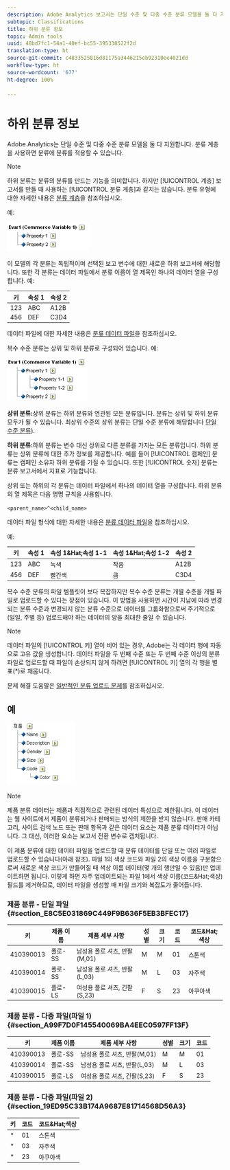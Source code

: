 ```yaml
---
description: Adobe Analytics 보고서는 단일 수준 및 다중 수준 분류 모델을 둘 다 지원합니다. 분류 계층을 사용하면 분류에 분류를 적용할 수 있습니다.
subtopic: Classifications
title: 하위 분류 정보
topic: Admin tools
uuid: 48bd7fc1-54a1-40ef-bc55-395338522f2d
translation-type: ht
source-git-commit: c4833525816d81175a3446215eb92310ee4021dd
workflow-type: ht
source-wordcount: '677'
ht-degree: 100%

---
```



# 하위 분류 정보

Adobe Analytics는 단일 수준 및 다중 수준 분류 모델을 둘 다 지원합니다. 분류 계층을 사용하면 분류에 분류를 적용할 수 있습니다.

>[!NOTE]
>
>하위 분류는 분류의 분류를 만드는 기능을 의미합니다. 하지만 [!UICONTROL 계층] 보고서를 만들 때 사용하는 [!UICONTROL 분류 계층]과 같지는 않습니다. 분류 유형에 대한 자세한 내용은 [분류 계층](classification-hierarchies.md)을 참조하십시오.

예:

![](assets/single-level-popup-C.png)

이 모델의 각 분류는 독립적이며 선택된 보고 변수에 대한 새로운 하위 보고서에 해당합니다. 또한 각 분류는 데이터 파일에서 분류 이름이 열 제목인 하나의 데이터 열을 구성합니다. 예:

| 키 | 속성 1 | 속성 2 |
|---|---|---|
| 123 | ABC | A12B |
| 456 | DEF | C3D4 |

 데이터 파일에 대한 자세한 내용은 [분류 데이터 파일](/help/components/c-classifications2/c-classifications-importer/c-saint-data-files.md)을 참조하십시오.

복수 수준 분류는 상위 및 하위 분류로 구성되어 있습니다. 예:

![](assets/Multi-Level-Class-popup.png)

**상위 분류:**&#x200B;상위 분류는 하위 분류와 연관된 모든 분류입니다. 분류는 상위 및 하위 분류 모두가 될 수 있습니다. 최상위 수준의 상위 분류는 단일 수준 분류에 해당합니다 [단일 수준 분류](/help/components/c-classifications2/c-sub-classifications.md)).

**하위 분류:**&#x200B;하위 분류는 변수 대신 상위로 다른 분류를 가지는 모든 분류입니다. 하위 분류는 상위 분류에 대한 추가 정보를 제공합니다. 예를 들어 [!UICONTROL 캠페인] 분류는 캠페인 소유자 하위 분류를 가질 수 있습니다. 또한 [!UICONTROL 숫자] 분류는 분류 보고서에서 지표로 기능합니다.

상위 또는 하위의 각 분류는 데이터 파일에서 하나의 데이터 열을 구성합니다. 하위 분류의 열 제목은 다음 명명 규칙을 사용합니다.

`<parent_name>^<child_name>`

데이터 파일 형식에 대한 자세한 내용은 [분류 데이터 파일](/help/components/c-classifications2/c-classifications-importer/c-saint-data-files.md)을 참조하십시오.

예:

| 키 | 속성 1 | 속성 1&amp;Hat;속성 1-1 | 속성 1&amp;Hat;속성 1-2 | 속성 2 |
|---|---|---|---|---|
| 123 | ABC | 녹색 | 작음 | A12B |
| 456 | DEF | 빨간색 | 큼 | C3D4 |

복수 수준 분류의 파일 템플릿이 보다 복잡하지만 복수 수준 분류는 개별 수준을 개별 파일로 업로드할 수 있다는 장점이 있습니다. 이 방법을 사용하면 시간이 지남에 따라 변경되는 분류 수준과 변경되지 않는 분류 수준으로 데이터를 그룹화함으로써 주기적으로(일일, 주별 등) 업로드해야 하는 데이터의 양을 최대한 줄일 수 있습니다.

>[!NOTE]
>
>데이터 파일의 [!UICONTROL 키] 열이 비어 있는 경우, Adobe는 각 데이터 행에 자동으로 고유 값을 생성합니다.  데이터 파일을 두 번째 수준 또는 두 번째 수준 이상의 분류 파일로 업로드할 때 파일이 손상되지 않게 하려면 [!UICONTROL 키] 열의 각 행을 별표(*)로 채웁니다.

문제 해결 도움말은 [일반적인 분류 업로드 문제](https://helpx.adobe.com/kr/analytics/kb/common-saint-upload-issues.html)를 참조하십시오.

## 예

![](assets/sample-product-classifications.png)

>[!NOTE]
제품 분류 데이터는 제품과 직접적으로 관련된 데이터 특성으로 제한됩니다. 이 데이터는 웹 사이트에서 제품이 분류되거나 판매되는 방식의 제한을 받지 않습니다. 판매 카테고리, 사이트 검색 노드 또는 판매 항목과 같은 데이터 요소는 제품 분류 데이터가 아닙니다. 그 대신, 이러한 요소는 보고서 전환 변수로 캡처됩니다.

이 제품 분류에 대한 데이터 파일을 업로드할 때 분류 데이터를 단일 또는 여러 파일로 업로드할 수 있습니다(아래 참조). 파일 1의 색상 코드와 파일 2의 색상 이름을 구분함으로써 새로운 색상 코드가 만들어질 때 색상 이름 데이터(몇 개의 행만일 수 있음)만 업데이트하면 됩니다. 이렇게 하면 자주 업데이트되는 파일 1에서 색상 이름(코드&amp;Hat;색상) 필드를 제거하므로, 데이터 파일을 생성할 때 파일 크기와 복잡도가 줄어듭니다.

### 제품 분류 - 단일 파일 {#section_E8C5E031869C449F9B636F5EB3BFEC17}

| 키 | 제품 이름 | 제품 세부 사항 | 성별 | 크기 | 코드 | 코드&amp;Hat;색상 |
|---|---|---|---|---|---|---|
| 410390013 | 폴로-SS | 남성용 폴로 셔츠, 반팔(M,01) | M | M | 01 | 스톤색 |
| 410390014 | 폴로-SS | 남성용 폴로 셔츠, 반팔(L,03) | M | L | 03 | 자주색 |
| 410390015 | 폴로-LS | 여성용 폴로 셔츠, 긴팔(S,23) | F | S | 23 | 아쿠아색 |

### 제품 분류 - 다중 파일(파일 1) {#section_A99F7D0F145540069BA4EEC0597FF13F}

| 키 | 제품 이름 | 제품 세부 사항 | 성별 | 크기 | 코드 |
|---|---|---|---|---|---|
| 410390013 | 폴로-SS | 남성용 폴로 셔츠, 반팔(M,01) | M | M | 01 |
| 410390014 | 폴로-SS | 남성용 폴로 셔츠, 반팔(L,03) | M | L | 03 |
| 410390015 | 폴로-LS | 여성용 폴로 셔츠, 긴팔(S,23) | F | S | 23 |

### 제품 분류 - 다중 파일(파일 2) {#section_19ED95C33B174A9687E81714568D56A3}

| 키 | 코드 | 코드&amp;Hat;색상 |
|---|---|---|
| * | 01 | 스톤색 |
| * | 03 | 자주색 |
| * | 23 | 아쿠아색 |
